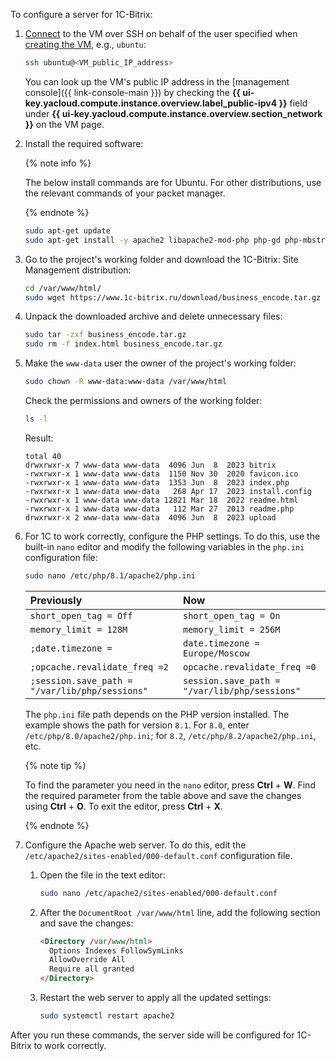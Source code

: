 To configure a server for 1C-Bitrix:
1. [Connect](../../compute/operations/vm-connect/ssh.md) to the VM over SSH on behalf of the user specified when [creating the VM](#create-vm), e.g., `ubuntu`:

   ```bash
   ssh ubuntu@<VM_public_IP_address>
   ```

   You can look up the VM's public IP address in the [management console]({{ link-console-main }}) by checking the **{{ ui-key.yacloud.compute.instance.overview.label_public-ipv4 }}** field under **{{ ui-key.yacloud.compute.instance.overview.section_network }}** on the VM page.

1. Install the required software:

   {% note info %}

   The below install commands are for Ubuntu. For other distributions, use the relevant commands of your packet manager.

   {% endnote %}

   ```bash
   sudo apt-get update
   sudo apt-get install -y apache2 libapache2-mod-php php-gd php-mbstring php-mysql
   ```

1. Go to the project's working folder and download the 1C-Bitrix: Site Management distribution:

   ```bash
   cd /var/www/html/
   sudo wget https://www.1c-bitrix.ru/download/business_encode.tar.gz
   ```

1. Unpack the downloaded archive and delete unnecessary files:

   ```bash
   sudo tar -zxf business_encode.tar.gz
   sudo rm -f index.html business_encode.tar.gz
   ```

1. Make the `www-data` user the owner of the project's working folder:

   ```bash
   sudo chown -R www-data:www-data /var/www/html
   ```

   Check the permissions and owners of the working folder:

   ```bash
   ls -l
   ```

   Result:

   ```text
   total 40
   drwxrwxr-x 7 www-data www-data  4096 Jun  8  2023 bitrix
   -rwxrwxr-x 1 www-data www-data  1150 Nov 30  2020 favicon.ico
   -rwxrwxr-x 1 www-data www-data  1353 Jun  8  2023 index.php
   -rwxrwxr-x 1 www-data www-data   268 Apr 17  2023 install.config
   -rwxrwxr-x 1 www-data www-data 12821 Mar 18  2022 readme.html
   -rwxrwxr-x 1 www-data www-data   112 Mar 27  2013 readme.php
   drwxrwxr-x 2 www-data www-data  4096 Jun  8  2023 upload
   ```

1. For 1C to work correctly, configure the PHP settings. To do this, use the built-in `nano` editor and modify the following variables in the `php.ini` configuration file:

   ```bash
   sudo nano /etc/php/8.1/apache2/php.ini
   ```

   Previously | Now
   :--- | :---
   `short_open_tag = Off` | `short_open_tag = On`
   `memory_limit = 128M` | `memory_limit = 256M`
   `;date.timezone =` | `date.timezone = Europe/Moscow`
   `;opcache.revalidate_freq =2` | `opcache.revalidate_freq =0`
   `;session.save_path = "/var/lib/php/sessions"` | `session.save_path = "/var/lib/php/sessions"`

   The `php.ini` file path depends on the PHP version installed. The example shows the path for version `8.1`. For `8.0`, enter `/etc/php/8.0/apache2/php.ini`; for `8.2`, `/etc/php/8.2/apache2/php.ini`, etc.

   {% note tip %}

   To find the parameter you need in the `nano` editor, press **Ctrl** + **W**. Find the required parameter from the table above and save the changes using **Ctrl** + **O**. To exit the editor, press **Ctrl** + **X**.

   {% endnote %}

1. Configure the Apache web server. To do this, edit the `/etc/apache2/sites-enabled/000-default.conf` configuration file.
   1. Open the file in the text editor:

      ```bash
      sudo nano /etc/apache2/sites-enabled/000-default.conf
      ```

   1. After the `DocumentRoot /var/www/html` line, add the following section and save the changes:

      ```html
      <Directory /var/www/html>
        Options Indexes FollowSymLinks
        AllowOverride All
        Require all granted
      </Directory>
      ```

   1. Restart the web server to apply all the updated settings:

      ```bash
      sudo systemctl restart apache2
      ```

After you run these commands, the server side will be configured for 1C-Bitrix to work correctly.